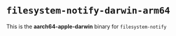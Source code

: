 # `filesystem-notify-darwin-arm64`

This is the **aarch64-apple-darwin** binary for `filesystem-notify`
